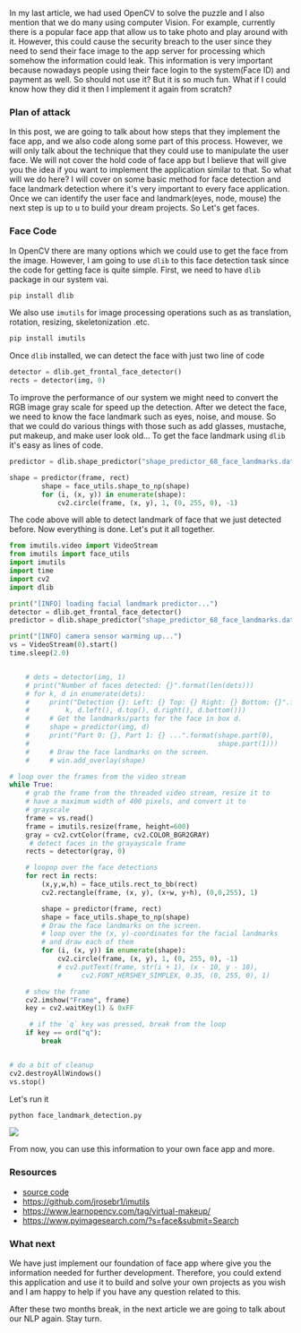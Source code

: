 In my last article, we had used OpenCV to solve the puzzle and I also mention that we do many using computer Vision. For example, currently there is a popular face app that allow us to take photo and play around with it. However, this could cause the security breach to the user since they need to send their face image to the app server for processing which somehow the information could leak. This information is very important because nowadays people using their face login to the system(Face ID) and payment as well. So should not use it? But it is so much fun. What if I could know how they did it then I implement it again from scratch?


### Plan of attack
In this post, we are going to talk about how steps that they implement the face app, and we also code along some part of this process. However, we will only talk about the technique that they could use to manipulate the user face. We will not cover the hold code of face app but I believe that will give you the idea if you want to implement the application similar to that. So what will we do here? I will cover on some basic method for face detection and face landmark detection where it's very important to every face application. Once we can identify the user face and landmark(eyes, node, mouse) the next step is up to u to build your dream projects. So Let's get faces.


### Face Code
In OpenCV there are many options which we could use to get the face from the image. However, I am going to use `dlib` to this face detection task since the code for getting face is quite simple. First, we need to have `dlib` package in our system vai.
```sh
pip install dlib
```
We also use `imutils` for image processing operations such as as translation, rotation, resizing, skeletonization .etc.
```sh
pip install imutils
```

Once  `dlib`  installed, we can detect the face with just two line of code
```python
detector = dlib.get_frontal_face_detector()
rects = detector(img, 0)
```
To improve the performance of our system we might need to convert the RGB image gray scale for speed up the detection.
After we detect the face, we need to know the face landmark such as eyes, noise, and mouse. So that we could do various things with those such as add glasses, mustache, put makeup, and make user look old... To get the face landmark using `dlib` it's easy as lines of code.
```python
predictor = dlib.shape_predictor("shape_predictor_68_face_landmarks.dat")

shape = predictor(frame, rect)
        shape = face_utils.shape_to_np(shape)
        for (i, (x, y)) in enumerate(shape):
            cv2.circle(frame, (x, y), 1, (0, 255, 0), -1)
```
The code above will able to detect landmark of face that we just detected before. Now everything is done. Let's put it all together.

```python
from imutils.video import VideoStream
from imutils import face_utils
import imutils
import time
import cv2
import dlib

print("[INFO] loading facial landmark predictor...")
detector = dlib.get_frontal_face_detector()
predictor = dlib.shape_predictor("shape_predictor_68_face_landmarks.dat")

print("[INFO] camera sensor warming up...")
vs = VideoStream(0).start()
time.sleep(2.0)


    # dets = detector(img, 1)
    # print("Number of faces detected: {}".format(len(dets)))
    # for k, d in enumerate(dets):
    #     print("Detection {}: Left: {} Top: {} Right: {} Bottom: {}".format(
    #         k, d.left(), d.top(), d.right(), d.bottom()))
    #     # Get the landmarks/parts for the face in box d.
    #     shape = predictor(img, d)
    #     print("Part 0: {}, Part 1: {} ...".format(shape.part(0),
    #                                               shape.part(1)))
    #     # Draw the face landmarks on the screen.
    #     # win.add_overlay(shape)

# loop over the frames from the video stream
while True:
    # grab the frame from the threaded video stream, resize it to
    # have a maximum width of 400 pixels, and convert it to
    # grayscale
    frame = vs.read()
    frame = imutils.resize(frame, height=600)
    gray = cv2.cvtColor(frame, cv2.COLOR_BGR2GRAY)
     # detect faces in the grayayscale frame
    rects = detector(gray, 0)

    # loopop over the face detections
    for rect in rects:
        (x,y,w,h) = face_utils.rect_to_bb(rect)
        cv2.rectangle(frame, (x, y), (x+w, y+h), (0,0,255), 1)

        shape = predictor(frame, rect)
        shape = face_utils.shape_to_np(shape)
        # Draw the face landmarks on the screen.
        # loop over the (x, y)-coordinates for the facial landmarks
        # and draw each of them
        for (i, (x, y)) in enumerate(shape):
            cv2.circle(frame, (x, y), 1, (0, 255, 0), -1)
            # cv2.putText(frame, str(i + 1), (x - 10, y - 10),
            #     cv2.FONT_HERSHEY_SIMPLEX, 0.35, (0, 255, 0), 1)

    # show the frame
    cv2.imshow("Frame", frame)
    key = cv2.waitKey(1) & 0xFF

     # if the `q` key was pressed, break from the loop
    if key == ord("q"):
        break


# do a bit of cleanup
cv2.destroyAllWindows()
vs.stop()
```

Let's run it
```sh
python face_landmark_detection.py
```

![](https://images.viblo.asia/00299fb7-87d1-4126-9f50-228cc93d3c68.png)

From now, you can use this information to your own face app and more.
### Resources
- [source code](https://github.com/RathanakSreang/opencv-face)
- https://github.com/jrosebr1/imutils
- https://www.learnopencv.com/tag/virtual-makeup/
- https://www.pyimagesearch.com/?s=face&submit=Search

### What next
We have just implement our foundation of face app where give you the information needed for further development. Therefore, you could extend this application and use it to build and solve your own  projects as you wish and I am happy to help if you have any question related to this.

After these two months break, in the next article we are going to talk about our NLP again. Stay turn.